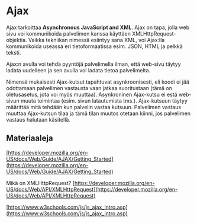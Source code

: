 # Ajax 

Ajax tarkoittaa **Asynchronous JavaScript and XML**. Ajax on tapa, jolla web sivu voi kommunikoida palvelimen kanssa käyttäen XMLHttpRequest-objektia.
Vaikka tekniikan nimessä esiintyy sana XML, voi Ajax:lla kommunikoida useassa eri tietoformaatissa esim. JSON, HTML ja pelkkä teksti.

Ajax:n avulla voi tehdä pyyntöjä palvelimella ilman, että web-sivu täytyy ladata uudelleen ja sen avulla voi ladata tietoa palvelimelta.

Nimensä mukaisesti Ajax-kutsut tapahtuvat asynkroonisesti, eli koodi ei jää odottamaan palvelimen vastausta vaan jatkaa suoritustaan (tämä on oletusasetus, jota voi myös muuttaa). Asynkroninen Ajax-kutsu ei estä web-sivun muuta toimintaa (esim. sivun latautumista tms.). Ajax-kutsuun täytyy määrittää mitä tehdään kun palvelin vastaa kutsuun. Palvelimen vastaus muuttaa Ajax-kutsun tilaa ja tämä tilan muutos otetaan kiinni, jos palvelimen vastaus halutaan käsitellä.


## Materiaaleja

[https://developer.mozilla.org/en-US/docs/Web/Guide/AJAX/Getting_Started](https://developer.mozilla.org/en-US/docs/Web/Guide/AJAX/Getting_Started)

Mikä on XMLHttpRequest? [https://developer.mozilla.org/en-US/docs/Web/API/XMLHttpRequest](https://developer.mozilla.org/en-US/docs/Web/API/XMLHttpRequest)

[https://www.w3schools.com/js/js_ajax_intro.asp](https://www.w3schools.com/js/js_ajax_intro.asp)
